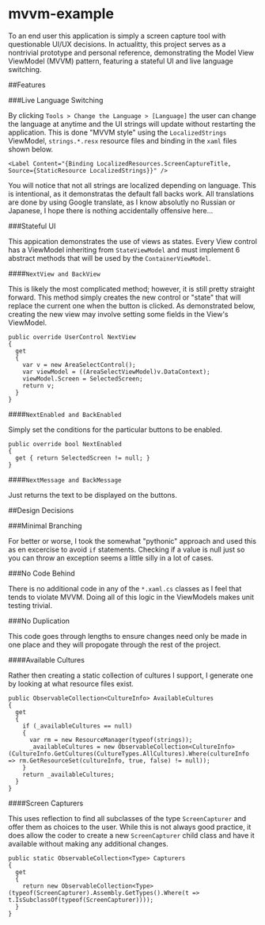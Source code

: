 # mvvm-example
To an end user this application is simply a screen capture tool with questionable UI/UX decisions. In actualitty, this project serves as a nontrivial prototype and personal reference, demonstrating the Model View ViewModel (MVVM) pattern, featuring a stateful UI and live language switching.

##Features

###Live Language Switching

By clicking `Tools > Change the Language > [Language]` the user can change the language at anytime and the UI strings will update without restarting the application. This is done "MVVM style" using the `LocalizedStrings` ViewModel,  `strings.*.resx` resource files and binding in the `xaml` files shown below.

```
<Label Content="{Binding LocalizedResources.ScreenCaptureTitle, Source={StaticResource LocalizedStrings}}" />
```

You will notice that not all strings are localized depending on language. This is intentional, as it demonstratas the default fall backs work. All translations are done by using Google translate, as I know absolutly no Russian or Japanese, I hope there is nothing accidentally offensive here...

###Stateful UI

This appication demonstrates the use of views as states. Every View control has a ViewModel inheriting from `StateViewModel` and must implement 6 abstract methods that will be used by the `ContainerViewModel`.

####`NextView and BackView`

This is likely the most complicated method; however, it is still pretty straight forward. This method simply creates the new control or "state" that will replace the current one when the button is clicked. As demonstrated below, creating the new view may involve setting some fields in the View's ViewModel.

```
public override UserControl NextView
{
  get
  {
    var v = new AreaSelectControl();
    var viewModel = ((AreaSelectViewModel)v.DataContext);
    viewModel.Screen = SelectedScreen;
    return v;
  }
}
```

####`NextEnabled and BackEnabled`

Simply set the conditions for the particular buttons to be enabled.

```
public override bool NextEnabled
{
  get { return SelectedScreen != null; }
}
```

####`NextMessage and BackMessage`

Just returns the text to be displayed on the buttons.

##Design Decisions

###Minimal Branching

For better or worse, I took the somewhat "pythonic" approach and used this as en excercise to avoid `if` statements. Checking if a value is null just so you can throw an exception seems a little silly in a lot of cases.

###No Code Behind

There is no additional code in any of the `*.xaml.cs` classes as I feel that tends to violate MVVM. Doing all of this logic in the ViewModels makes unit testing trivial.

###No Duplication

This code goes through lengths to ensure changes need only be made in one place and they will propogate through the rest of the project. 

####Available Cultures

Rather then creating a static collection of cultures I support, I generate one by looking at what resource files exist.

```
public ObservableCollection<CultureInfo> AvailableCultures
{
  get
  {
    if (_availableCultures == null)
    {
      var rm = new ResourceManager(typeof(strings));
      _availableCultures = new ObservableCollection<CultureInfo>(CultureInfo.GetCultures(CultureTypes.AllCultures).Where(cultureInfo => rm.GetResourceSet(cultureInfo, true, false) != null));
    }
    return _availableCultures;
  }
}
```

####Screen Capturers

This uses reflection to find all subclasses of the type `ScreenCapturer` and offer them as choices to the user. While this is  not always good practice, it does allow the coder to create a new `ScreenCapturer` child class and have it available without making any additional changes.

```
public static ObservableCollection<Type> Capturers
{
  get
  {
    return new ObservableCollection<Type>(typeof(ScreenCapturer).Assembly.GetTypes().Where(t => t.IsSubclassOf(typeof(ScreenCapturer))));
  }
}
```
